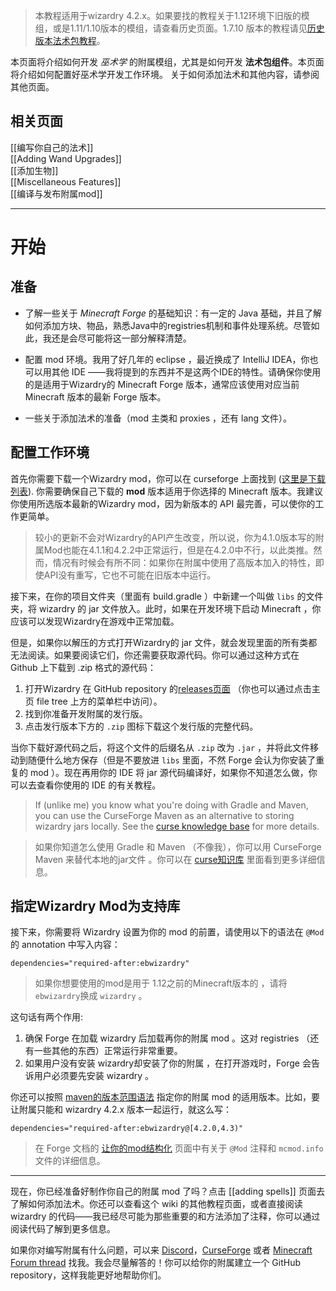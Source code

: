 
> 本教程适用于wizardry 4.2.x。如果要找的教程关于1.12环境下旧版的模组，或是1.11/1.10版本的模组，请查看历史页面。1.7.10 版本的教程请见[历史版本法术包教程](https://www.curseforge.com/minecraft/mc-mods/electroblobs-wizardry/pages/making-spell-packs)。  

本页面将介绍如何开发 _巫术学_ 的附属模组，尤其是如何开发 **法术包组件**。本页面将介绍如何配置好巫术学开发工作环境。 关于如何添加法术和其他内容，请参阅其他页面。  

## 相关页面  

[[编写你自己的法术]]  
[[Adding Wand Upgrades]]  
[[添加生物]]  
[[Miscellaneous Features]]  
[[编译与发布附属mod]]

---
# 开始  

## 准备  

- 了解一些关于 _Minecraft Forge_ 的基础知识：有一定的 Java 基础，并且了解如何添加方块、物品，熟悉Java中的registries机制和事件处理系统。尽管如此，我还是会尽可能将这一部分解释清楚。      

- 配置 mod 环境。我用了好几年的 eclipse ，最近换成了 IntelliJ IDEA，你也可以用其他 IDE ——我将提到的东西并不是这两个IDE的特性。请确保你使用的是适用于Wizardry的 Minecraft Forge 版本，通常应该使用对应当前 Minecraft 版本的最新 Forge 版本。    

- 一些关于添加法术的准备（mod 主类和 proxies ，还有 lang 文件）。    

## 配置工作环境  

首先你需要下载一个Wizardry mod，你可以在 curseforge 上面找到 ([这里是下载列表](https://www.curseforge.com/minecraft/mc-mods/electroblobs-wizardry/files)). 你需要确保自己下载的 **mod** 版本适用于你选择的 Minecraft 版本。我建议你使用所选版本最新的Wizardry mod，因为新版本的 API 最完善，可以使你的工作更简单。  

> 较小的更新不会对Wizardry的API产生改变，所以说，你为4.1.0版本写的附属Mod也能在4.1.1和4.2.2中正常运行，但是在4.2.0中不行，以此类推。然而，情况有时候会有所不同：如果你在附属中使用了高版本加入的特性，即使API没有重写，它也不可能在旧版本中运行。  

接下来，在你的项目文件夹（里面有 build.gradle ）中新建一个叫做 `libs` 的文件夹，将 wizardry 的 jar 文件放入。此时，如果在开发环境下启动 Minecraft ，你应该可以发现Wizardry在游戏中正常加载。  

但是，如果你以解压的方式打开Wizardry的 jar 文件，就会发现里面的所有类都无法阅读。如果要阅读它们，你还需要获取源代码。你可以通过这种方式在 Github 上下载到 .zip 格式的源代码：  

1. 打开Wizardry 在 GitHub repository 的[releases页面](https://github.com/Electroblob77/Wizardry/releases) （你也可以通过点击主页 file tree 上方的菜单栏中访问）。
2. 找到你准备开发附属的发行版。
3. 点击发行版本下方的 `.zip` 图标下载这个发行版的完整代码。

当你下载好源代码之后，将这个文件的后缀名从 `.zip` 改为 `.jar` ，并将此文件移动到随便什么地方保存（但是不要放进 `libs` 里面，不然 Forge 会认为你安装了重复的 mod ）。现在再用你的 IDE 将 jar 源代码编译好，如果你不知道怎么做，你可以去查看你使用的 IDE 的有关教程。

> If (unlike me) you know what you're doing with Gradle and Maven, you can use the CurseForge Maven as an alternative to storing wizardry jars locally. See the [curse knowledge base](https://authors.curseforge.com/knowledge-base/projects/529-api) for more details.

> 如果你知道怎么使用 Gradle 和 Maven （不像我），你可以用 CurseForge Maven 来替代本地的jar文件 。你可以在 [curse知识库](https://authors.curseforge.com/knowledge-base/projects/529-api) 里面看到更多详细信息。

## 指定Wizardry Mod为支持库

接下来，你需要将 Wizardry 设置为你的 mod 的前置，请使用以下的语法在 `@Mod`的 annotation 中写入内容：  

`dependencies="required-after:ebwizardry"`  

> 如果你想要使用的mod是用于 1.12之前的Minecraft版本的 ，请将 `ebwizardry`换成 `wizardry` 。  

这句话有两个作用:

1. 确保 Forge 在加载 wizardry 后加载再你的附属 mod 。这对 registries （还有一些其他的东西）正常运行非常重要。  
2. 如果用户没有安装 wizardry却安装了你的附属 ，在打开游戏时，Forge 会告诉用户必须要先安装 wizardry 。  

你还可以按照 [maven的版本范围语法](https://maven.apache.org/enforcer/enforcer-rules/versionRanges.html) 指定你的附属 mod 的适用版本。比如，要让附属只能和 wizardry 4.2.x 版本一起运行，就这么写：  

`dependencies="required-after:ebwizardry@[4.2.0,4.3)"`

> 在 Forge 文档的 [让你的mod结构化](https://mcforge.readthedocs.io/en/latest/gettingstarted/structuring/) 页面中有关于 `@Mod` 注释和 `mcmod.info` 文件的详细信息。  

---

现在，你已经准备好制作你自己的附属 mod 了吗？点击 [[adding spells]] 页面去了解如何添加法术。你还可以查看这个 wiki 的其他教程页面，或者直接阅读 wizardry 的代码——我已经尽可能为那些重要的和方法添加了注释，你可以通过阅读代码了解到更多信息。  


如果你对编写附属有什么问题，可以来 [Discord](https://discord.gg/MTmMzMv)，[CurseForge](https://minecraft.curseforge.com/projects/electroblobs-wizardry) 或者 [Minecraft Forum thread](http://www.minecraftforum.net/forums/mapping-and-modding-java-edition/minecraft-mods/2818029-electroblobs-wizardry-the-expandable-rpg-magic-mod) 找我。我会尽量解答的！你可以给你的附属建立一个 GitHub repository，这样我能更好地帮助你们。

